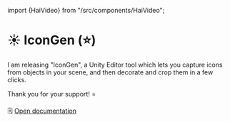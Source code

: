 ﻿import {HaiVideo} from "/src/components/HaiVideo";

# ☀️ IconGen (⭐)

I am releasing "IconGen", a Unity Editor tool which lets you capture icons from objects in your scene, and then decorate and crop them in a few clicks.

Thank you for your support! ⭐

🗒️ [Open documentation](/docs/products/icon-gen)

<HaiVideo src="./img/2023-09-22-p0-icongen-demo-f.mp4"></HaiVideo>

